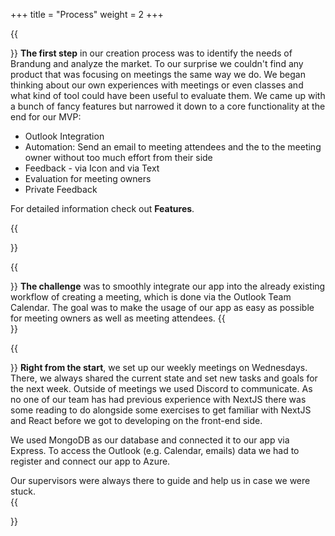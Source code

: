 +++
title = "Process"
weight = 2
+++

{{<section title="How did we start">}}
**The first step** in our creation process was to identify the needs of Brandung and analyze the market. To our surprise we couldn't find any product that was focusing on meetings the same way we do.
We began thinking about our own experiences with meetings or even classes and what kind of tool could have been useful to evaluate them. We came up with a bunch of fancy features but narrowed it down to a core functionality at the end for our MVP:
* Outlook Integration
* Automation: Send an email to meeting attendees and the to the meeting owner without too much effort from their side
* Feedback - via Icon and via Text
* Evaluation for meeting owners
* Private Feedback

For detailed information check out **Features**.

{{</section>}}

{{<section title="Difficulties">}}
**The challenge** was to smoothly integrate our app into the already existing workflow of creating a meeting, which is done via the Outlook Team Calendar. The goal was to make the usage of our app as easy as possible for meeting owners as well as meeting attendees.
{{</section>}}

{{<section title="Development Process">}}
**Right from the start**, we set up our weekly meetings on Wednesdays. There, we always shared the current state and set new tasks and goals for the next week. Outside of meetings we used Discord to communicate.
As no one of our team has had previous experience with NextJS there was some reading to do alongside some exercises to get familiar with NextJS and React before we got to developing on the front-end side. 

We used MongoDB as our database and connected it to our app via Express. To access the Outlook (e.g. Calendar, emails) data we had to register and connect our app to Azure. 

Our supervisors were always there to guide and help us in case we were stuck.  
{{</section>}}